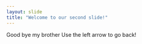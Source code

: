 ```yaml
---
layout: slide
title: "Welcome to our second slide!"
---
```

Good bye my brother
Use the left arrow to go back!
